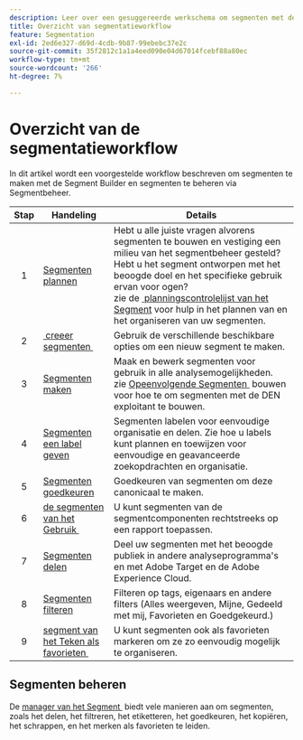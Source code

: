 ```yaml
---
description: Leer over een gesuggereerde werkschema om segmenten met de segmentbouwer tot stand te brengen en door de segmentmanager geleid.
title: Overzicht van segmentatieworkflow
feature: Segmentation
exl-id: 2ed6e327-d69d-4cdb-9b87-99ebebc37e2c
source-git-commit: 35f2812c1a1a4eed090e04d67014fcebf88a80ec
workflow-type: tm+mt
source-wordcount: '266'
ht-degree: 7%

---
```


# Overzicht van de segmentatieworkflow

In dit artikel wordt een voorgestelde workflow beschreven om segmenten te maken met de Segment Builder en segmenten te beheren via Segmentbeheer.


| Stap | Handeling | Details |
|:--:|---|---|
| 1 | [Segmenten plannen](/help/components/segmentation/segmentation-workflow/seg-plan.md) | Hebt u alle juiste vragen alvorens segmenten te bouwen en vestiging een milieu van het segmentbeheer gesteld? Hebt u het segment ontworpen met het beoogde doel en het specifieke gebruik ervan voor ogen? <br/> zie de [&#x200B; planningscontrolelijst van het Segment &#x200B;](seg-plan.md) voor hulp in het plannen van en het organiseren van uw segmenten. |
| 2 | [&#x200B; creeer segmenten &#x200B;](seg-create.md) | Gebruik de verschillende beschikbare opties om een nieuw segment te maken. |
| 3 | [Segmenten maken](/help/components/segmentation/segmentation-workflow/seg-build.md) | Maak en bewerk segmenten voor gebruik in alle analysemogelijkheden. <br/> zie [&#x200B; Opeenvolgende Segmenten &#x200B;](/help/components/segmentation/segmentation-workflow/seg-sequential-build.md) bouwen voor hoe te om segmenten met de DEN exploitant te bouwen. |
| 4 | [Segmenten een label geven](/help/components/segmentation/segmentation-workflow/seg-tag.md) | Segmenten labelen voor eenvoudige organisatie en delen. Zie hoe u labels kunt plannen en toewijzen voor eenvoudige en geavanceerde zoekopdrachten en organisatie. |
| 5 | [Segmenten goedkeuren](/help/components/segmentation/segmentation-workflow/seg-approve.md) | Goedkeuren van segmenten om deze canonicaal te maken. |
| 6 | [&#x200B; de segmenten van het Gebruik &#x200B;](/help/components/segmentation/segmentation-workflow/t-seg-apply.md) | U kunt segmenten van de segmentcomponenten rechtstreeks op een rapport toepassen. |
| 7 | [Segmenten delen](/help/components/segmentation/segmentation-workflow/t-seg-share.md) | Deel uw segmenten met het beoogde publiek in andere analyseprogramma&#39;s en met Adobe Target en de Adobe Experience Cloud. |
| 8 | [Segmenten filteren](/help/components/segmentation/segmentation-workflow/t-seg-filter.md) | Filteren op tags, eigenaars en andere filters (Alles weergeven, Mijne, Gedeeld met mij, Favorieten en Goedgekeurd.) |
| 9 | [&#x200B; segment van het Teken als favorieten &#x200B;](/help/components/segmentation/segmentation-workflow/t-seg-favorite.md) | U kunt segmenten ook als favorieten markeren om ze zo eenvoudig mogelijk te organiseren. |

## Segmenten beheren

De [&#x200B; manager van het Segment &#x200B;](/help/components/segmentation/segmentation-workflow/seg-manage.md) biedt vele manieren aan om segmenten, zoals het delen, het filtreren, het etiketteren, het goedkeuren, het kopiëren, het schrappen, en het merken als favorieten te leiden.
